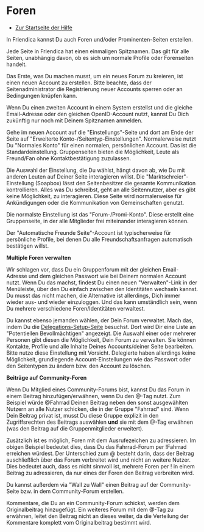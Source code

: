 Foren
=====

* [Zur Startseite der Hilfe](help)


In Friendica kannst Du auch Foren und/oder Prominenten-Seiten erstellen. 

Jede Seite in Friendica hat einen einmaligen Spitznamen. 
Das gilt für alle Seiten, unabhängig davon, ob es sich um normale Profile oder Forenseiten handelt. 

Das Erste, was Du machen musst, um ein neues Forum zu kreieren, ist einen neuen Account zu erstellen. 
Bitte beachte, dass der Seitenadministrator die Registrierung neuer Accounts sperren oder an Bedingungen knüpfen kann. 

Wenn Du einen zweiten Account in einem System erstellst und die gleiche Email-Adresse oder den gleichen OpenID-Account nutzt, kannst Du Dich zukünftig nur noch mit Deinem Spitznamen anmelden. 

Gehe im neuen Account auf die "Einstellungs"-Seite und dort am Ende der Seite auf "Erweiterte Konto-/Seitentyp-Einstellungen". 
Normalerweise nutzt Du "Normales Konto" für einen normalen, persönlichen Account. 
Das ist die Standardeinstellung. 
Gr‬uppenseiten bieten die Möglichkeit, Leute als Freund/Fan ohne Kontaktbestätigung zuzulassen. 

Die Auswahl der Einstellung, die Du wählst, hängt davon ab, wie Du mit anderen Leuten auf Deiner Seite interagieren willst. 
Die "Marktschreier"-Einstellung (Soapbox) lässt den Seitenbesitzer die gesamte Kommunikation kontrollieren. 
Alles was Du schreibst, geht an alle Seitennutzer, aber es gibt keine Möglichkeit, zu interagieren. 
Diese Seite wird normalerweise für Ankündigungen oder die Kommunikation von Gemeinschaften genutzt.

Die normalste Einstellung ist das "Forum-/Promi-Konto". 
Diese erstellt eine Gruppenseite, in der alle Mitglieder frei miteinander interagieren können. 

Der "Automatische Freunde Seite"-Account ist typischerweise für persönliche Profile, bei denen Du alle Freundschaftsanfragen automatisch bestätigen willst. 


**Multiple Foren verwalten**

Wir schlagen vor, dass Du ein Gruppenforum mit der gleichen Email-Adresse und dem gleichen Passwort wie bei Deinem normalen Account nutzt. 
Wenn Du das machst, findest Du einen neuen "Verwalten"-Link in der Menüleiste, über den Du einfach zwischen den Identitäten wechseln kannst. 
Du musst das nicht machen, die Alternative ist allerdings, Dich immer wieder aus- und wieder einzuloggen. 
Und das kann umständlich sein, wenn Du mehrere verschiedene Foren/Identitäten verwaltest.

Du kannst ebenso jemanden wählen, der Dein Forum verwaltet. 
Mach das, indem Du die [Delegations-Setup-Seite](/delegate) besuchst. 
Dort wird Dir eine Liste an "Potentiellen Bevollmächtigen" angezeigt. 
Die Auswahl einer oder mehrerer Personen gibt diesen die Möglichkeit, Dein Forum zu verwalten. 
Sie können Kontakte, Profile und alle Inhalte Deines Accounts/deiner Seite bearbeiten. 
Bitte nutze diese Einstellung mit Vorsicht. 
Delegierte haben allerdings keine Möglichkeit, grundlegende Account-Einstellungen wie das Passwort oder den Seitentypen zu ändern bzw. den Account zu löschen.


**Beiträge auf Community-Foren**

Wenn Du Mitglied eines Community-Forums bist, kannst Du das Forum in einem Beitrag hinzufügen/erwähnen, wenn Du den @-Tag nutzt. 
Zum Beispiel würde @Fahrrad Deinen Beitrag neben den sonst ausgewählten Nutzern an alle Nutzer schicken, die in der Gruppe "Fahrrad" sind. 
Wenn Dein Beitrag privat ist, musst Du diese Gruppe explizit in den Zugriffsrechten des Beitrags auswählen **und** sie mit dem @-Tag erwähnen (was den Beitrag auf die Gruppenmitglieder erweitert).

Zusätzlich ist es möglich, Foren mit dem Ausrufezeichen zu adressieren.
Im obigen Beispiel bedeutet dies, dass Du das Fahrrad-Forum per !Fahrrad erreichen würdest.
Der Unterschied zum @ besteht darin, dass der Beitrag auschließlich über das Forum verbreitet wird und nicht an weitere Nutzer.
Dies bedeutet auch, dass es nicht sinnvoll ist, mehrere Foren per ! in einem Beitrag zu adressieren, da nur eines der Foren den Beitrag verbreiten wird.

Du kannst außerdem via "Wall zu Wall" einen Beitrag auf der Community-Seite bzw. in dem Community-Forum erstellen.

Kommentare, die Du an ein Community-Forum schickst, werden dem Originalbeitrag hinzugefügt. 
Ein weiteres Forum mit dem @-Tag zu erwähnen, leitet den Beitrag nicht an dieses weiter, da die Verteilung der Kommentare komplett vom Originalbeitrag bestimmt wird.
